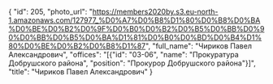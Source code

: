 {
    "id": 205,
    "photo_url": "https://members2020by.s3.eu-north-1.amazonaws.com/127977_%D0%A7%D0%B8%D1%80%D0%B8%D0%BA%D0%BE%D0%B2%D0%9F%D0%B0%D0%B2%D0%B5%D0%BB%D0%90%D0%BB%D0%B5%D0%BA%D1%81%D0%B0%D0%BD%D0%B4%D1%80%D0%BE%D0%B2%D0%B8%D1%87",
    "full_name": "Чириков Павел Александрович",
    "offices": "[{\"id\": \"03-06\", \"name\": \"Прокуратура Добрушского района\", \"position\": \"Прокурор Добрушского района\"}]",
    "title": "Чириков Павел Александрович"
}